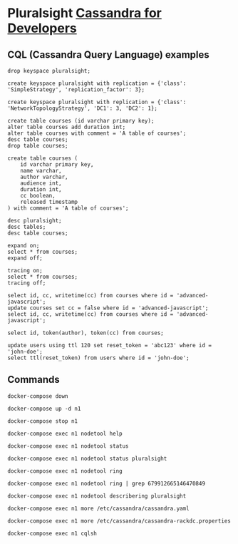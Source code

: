 # Pluralsight [Cassandra for Developers](https://app.pluralsight.com/courses/e4acb31f-9df9-4c15-856b-4700bf6f50a3/table-of-contents)

## CQL (Cassandra Query Language) examples

```CQL
drop keyspace pluralsight;
```

```CQL
create keyspace pluralsight with replication = {'class': 'SimpleStrategy', 'replication_factor': 3};
```

```CQL
create keyspace pluralsight with replication = {'class': 'NetworkTopologyStrategy', 'DC1': 3, 'DC2': 1};
```

```CQL
create table courses (id varchar primary key);
alter table courses add duration int;
alter table courses with comment = 'A table of courses';
desc table courses;
drop table courses;
```

```CQL
create table courses (
    id varchar primary key,
    name varchar,
    author varchar,
    audience int,
    duration int,
    cc boolean,
    released timestamp
) with comment = 'A table of courses';
```

```CQL
desc pluralsight;
desc tables;
desc table courses;
```

```CQL
expand on;
select * from courses;
expand off;
```

```CQL
tracing on;
select * from courses;
tracing off;
```

```CQL
select id, cc, writetime(cc) from courses where id = 'advanced-javascript';
update courses set cc = false where id = 'advanced-javascript';
select id, cc, writetime(cc) from courses where id = 'advanced-javascript';
```

```CQL
select id, token(author), token(cc) from courses;
```

```CQL
update users using ttl 120 set reset_token = 'abc123' where id = 'john-doe';
select ttl(reset_token) from users where id = 'john-doe';
```

## Commands

```shell_script
docker-compose down

docker-compose up -d n1

docker-compose stop n1

docker-compose exec n1 nodetool help

docker-compose exec n1 nodetool status

docker-compose exec n1 nodetool status pluralsight

docker-compose exec n1 nodetool ring

docker-compose exec n1 nodetool ring | grep 679912665146470849

docker-compose exec n1 nodetool describering pluralsight

docker-compose exec n1 more /etc/cassandra/cassandra.yaml

docker-compose exec n1 more /etc/cassandra/cassandra-rackdc.properties

docker-compose exec n1 cqlsh
```

